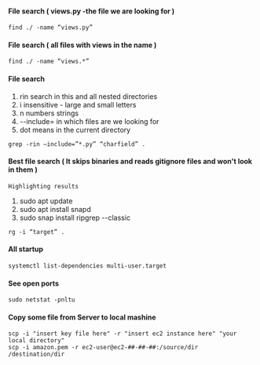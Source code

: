 
#### File search ( views.py -the file we are looking for )
~~~~~~~~~~~~~~~~~~~~~~~~~~~~~~
find ./ -name “views.py”
~~~~~~~~~~~~~~~~~~~~~~~~~~~~~~

#### File search ( all files with views in the name )
~~~~~~~~~~~~~~~~~~~~~~~~~~~~~~
find ./ -name “views.*”
~~~~~~~~~~~~~~~~~~~~~~~~~~~~~~

#### File search
 1. rin search in this and all nested directories
 1. i insensitive - large and small letters
 1. n numbers strings
 1. --include= in which files are we looking for
 1. dot means in the current directory
~~~~~~~~~~~~~~~~~~~~~~~~~~~~~~
grep -rin –include=”*.py” “charfield” .
~~~~~~~~~~~~~~~~~~~~~~~~~~~~~~

#### Best file search ( It skips binaries and reads gitignore files and won't look in them )
`Highlighting results`
1. sudo apt update
1. sudo apt install snapd
1.  sudo snap install ripgrep --classic
~~~~~~~~~~~~~~~~~~~~~~~~~~~~~~
rg -i “target” .
~~~~~~~~~~~~~~~~~~~~~~~~~~~~~~

#### All startup
~~~~~~~~~~~~~~~~~~~~~~~~~~~~~~
systemctl list-dependencies multi-user.target
~~~~~~~~~~~~~~~~~~~~~~~~~~~~~~

#### See open ports
~~~~~~~~~~~~~~~~~~~~~~~~~~~~~~
sudo netstat -pnltu
~~~~~~~~~~~~~~~~~~~~~~~~~~~~~~

#### Copy some file from Server to local mashine
~~~~~~~~~~~~~~~~~~~~~~~~~~~~~~
scp -i "insert key file here" -r "insert ec2 instance here" "your local directory"
scp -i amazon.pem -r ec2-user@ec2-##-##-##:/source/dir /destination/dir
~~~~~~~~~~~~~~~~~~~~~~~~~~~~~~
